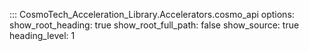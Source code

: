 ::: CosmoTech_Acceleration_Library.Accelerators.cosmo_api
    options:
        show_root_heading: true
        show_root_full_path: false
        show_source: true
        heading_level: 1
